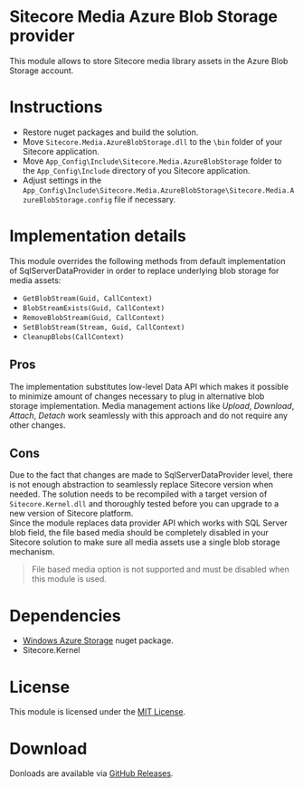 ﻿# Sitecore Media Azure Blob Storage provider
This module allows to store Sitecore media library assets in the Azure Blob Storage account.

# Instructions
* Restore nuget packages and build the solution.
* Move ```Sitecore.Media.AzureBlobStorage.dll``` to the ```\bin``` folder of your Sitecore application.
* Move ```App_Config\Include\Sitecore.Media.AzureBlobStorage``` folder to the ```App_Config\Include``` directory of you Sitecore application.
* Adjust settings in the ```App_Config\Include\Sitecore.Media.AzureBlobStorage\Sitecore.Media.AzureBlobStorage.config``` file if necessary.

# Implementation details
This module overrides the following methods from default implementation of SqlServerDataProvider in order to replace underlying blob storage for media assets:  
* ```GetBlobStream(Guid, CallContext)```
* ```BlobStreamExists(Guid, CallContext)```
* ```RemoveBlobStream(Guid, CallContext)```
* ```SetBlobStream(Stream, Guid, CallContext)```
* ```CleanupBlobs(CallContext)```

## Pros
The implementation substitutes low-level Data API which makes it possible to minimize amount of changes necessary to plug in alternative blob storage implementation. 
Media management actions like _Upload_, _Download_, _Attach_, _Detach_ work seamlessly with this approach and do not require any other changes. 

## Cons
Due to the fact that changes are made to SqlServerDataProvider level, there is not enough abstraction to seamlessly replace Sitecore version when needed. 
The solution needs to be recompiled with a target version of ```Sitecore.Kernel.dll``` and thoroughly tested before you can upgrade to a new version of Sitecore platform.  
Since the module replaces data provider API which works with SQL Server blob field, 
the file based media should be completely disabled in your Sitecore solution to make sure all media assets use a single blob storage mechanism. 
> File based media option is not supported and must be disabled when this module is used.

# Dependencies
* [Windows Azure Storage](https://www.nuget.org/packages/WindowsAzure.Storage/) nuget package.
* Sitecore.Kernel

# License
This module is licensed under the [MIT License](LICENSE).

# Download
Donloads are available via [GitHub Releases](https://github.com/aweber1/Sitecore.Media.AzureBlobStorage/releases).
